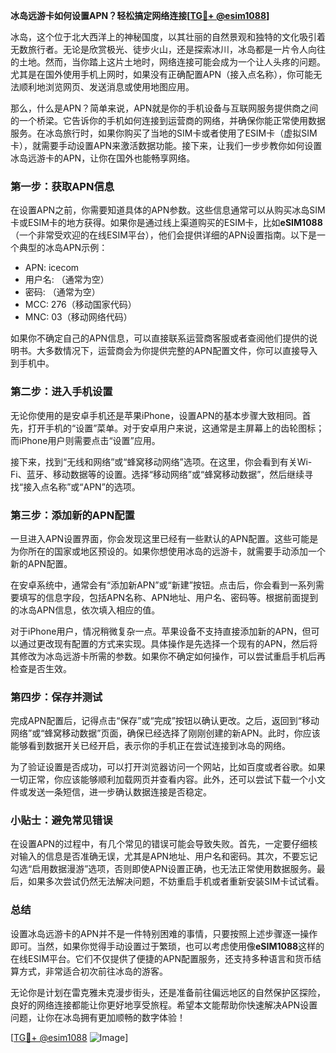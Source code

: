 **冰岛远游卡如何设置APN？轻松搞定网络连接[[TG💪+ @esim1088](https://t.me/s/esim1088)]**

冰岛，这个位于北大西洋上的神秘国度，以其壮丽的自然景观和独特的文化吸引着无数旅行者。无论是欣赏极光、徒步火山，还是探索冰川，冰岛都是一片令人向往的土地。然而，当你踏上这片土地时，网络连接可能会成为一个让人头疼的问题。尤其是在国外使用手机上网时，如果没有正确配置APN（接入点名称），你可能无法顺利地浏览网页、发送消息或使用地图应用。

那么，什么是APN？简单来说，APN就是你的手机设备与互联网服务提供商之间的一个桥梁。它告诉你的手机如何连接到运营商的网络，并确保你能正常使用数据服务。在冰岛旅行时，如果你购买了当地的SIM卡或者使用了ESIM卡（虚拟SIM卡），就需要手动设置APN来激活数据功能。接下来，让我们一步步教你如何设置冰岛远游卡的APN，让你在国外也能畅享网络。

### 第一步：获取APN信息

在设置APN之前，你需要知道具体的APN参数。这些信息通常可以从购买冰岛SIM卡或ESIM卡的地方获得。如果你是通过线上渠道购买的ESIM卡，比如**eSIM1088**（一个非常受欢迎的在线ESIM平台），他们会提供详细的APN设置指南。以下是一个典型的冰岛APN示例：

- APN: icecom
- 用户名: （通常为空）
- 密码: （通常为空）
- MCC: 276（移动国家代码）
- MNC: 03（移动网络代码）

如果你不确定自己的APN信息，可以直接联系运营商客服或者查阅他们提供的说明书。大多数情况下，运营商会为你提供完整的APN配置文件，你可以直接导入到手机中。

### 第二步：进入手机设置

无论你使用的是安卓手机还是苹果iPhone，设置APN的基本步骤大致相同。首先，打开手机的“设置”菜单。对于安卓用户来说，这通常是主屏幕上的齿轮图标；而iPhone用户则需要点击“设置”应用。

接下来，找到“无线和网络”或“蜂窝移动网络”选项。在这里，你会看到有关Wi-Fi、蓝牙、移动数据等的设置。选择“移动网络”或“蜂窝移动数据”，然后继续寻找“接入点名称”或“APN”的选项。

### 第三步：添加新的APN配置

一旦进入APN设置界面，你会发现这里已经有一些默认的APN配置。这些可能是为你所在的国家或地区预设的。如果你想使用冰岛的远游卡，就需要手动添加一个新的APN配置。

在安卓系统中，通常会有“添加新APN”或“新建”按钮。点击后，你会看到一系列需要填写的信息字段，包括APN名称、APN地址、用户名、密码等。根据前面提到的冰岛APN信息，依次填入相应的值。

对于iPhone用户，情况稍微复杂一点。苹果设备不支持直接添加新的APN，但可以通过更改现有配置的方式来实现。具体操作是先选择一个现有的APN，然后将其修改为冰岛远游卡所需的参数。如果你不确定如何操作，可以尝试重启手机后再检查是否生效。

### 第四步：保存并测试

完成APN配置后，记得点击“保存”或“完成”按钮以确认更改。之后，返回到“移动网络”或“蜂窝移动数据”页面，确保已经选择了刚刚创建的新APN。此时，你应该能够看到数据开关已经开启，表示你的手机正在尝试连接到冰岛的网络。

为了验证设置是否成功，可以打开浏览器访问一个网站，比如百度或者谷歌。如果一切正常，你应该能够顺利加载网页并查看内容。此外，还可以尝试下载一个小文件或发送一条短信，进一步确认数据连接是否稳定。

### 小贴士：避免常见错误

在设置APN的过程中，有几个常见的错误可能会导致失败。首先，一定要仔细核对输入的信息是否准确无误，尤其是APN地址、用户名和密码。其次，不要忘记勾选“启用数据漫游”选项，否则即使APN设置正确，也无法正常使用数据服务。最后，如果多次尝试仍然无法解决问题，不妨重启手机或者重新安装SIM卡试试看。

### 总结

设置冰岛远游卡的APN并不是一件特别困难的事情，只要按照上述步骤逐一操作即可。当然，如果你觉得手动设置过于繁琐，也可以考虑使用像**eSIM1088**这样的在线ESIM平台。它们不仅提供了便捷的APN配置服务，还支持多种语言和货币结算方式，非常适合初次前往冰岛的游客。

无论你是计划在雷克雅未克漫步街头，还是准备前往偏远地区的自然保护区探险，良好的网络连接都能让你更好地享受旅程。希望本文能帮助你快速解决APN设置问题，让你在冰岛拥有更加顺畅的数字体验！

[[TG💪+ @esim1088](https://t.me/s/esim1088) ![Image](https://i.postimg.cc/4NQfJmqS/Snipaste-2025-05-13-00-14-12.png)]